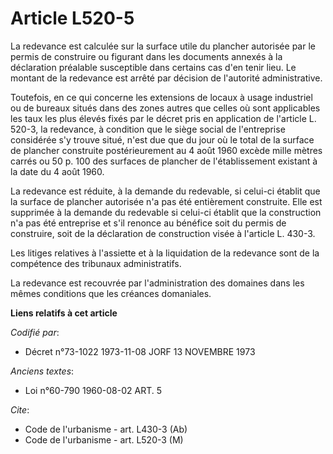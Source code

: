 # Article L520-5

La redevance est calculée sur la surface utile du plancher autorisée par le permis de construire ou figurant dans les
documents annexés à la déclaration préalable susceptible dans certains cas d'en tenir lieu. Le montant de la redevance est
arrêté par décision de l'autorité administrative.

Toutefois, en ce qui concerne les extensions de locaux à usage industriel ou de bureaux situés dans des zones autres que
celles où sont applicables les taux les plus élevés fixés par le décret pris en application de l'article L. 520-3, la
redevance, à condition que le siège social de l'entreprise considérée s'y trouve situé, n'est due que du jour où le total de
la surface de plancher construite postérieurement au 4 août 1960 excède mille mètres carrés ou 50 p. 100 des surfaces de
plancher de l'établissement existant à la date du 4 août 1960.

La redevance est réduite, à la demande du redevable, si celui-ci établit que la surface de plancher autorisée n'a pas été
entièrement construite. Elle est supprimée à la demande du redevable si celui-ci établit que la construction n'a pas été
entreprise et s'il renonce au bénéfice soit du permis de construire, soit de la déclaration de construction visée à l'article
L. 430-3.

Les litiges relatives à l'assiette et à la liquidation de la redevance sont de la compétence des tribunaux administratifs.

La redevance est recouvrée par l'administration des domaines dans les mêmes conditions que les créances domaniales.

**Liens relatifs à cet article**

_Codifié par_:

  - Décret n°73-1022 1973-11-08 JORF 13 NOVEMBRE 1973

_Anciens textes_:

  - Loi n°60-790 1960-08-02 ART. 5

_Cite_:

  - Code de l'urbanisme - art. L430-3 (Ab)
  - Code de l'urbanisme - art. L520-3 (M)
